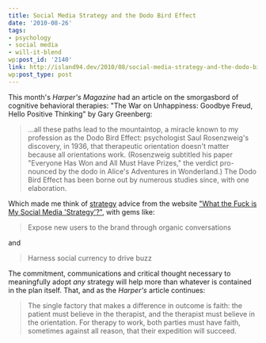 ```yaml
---
title: Social Media Strategy and the Dodo Bird Effect
date: '2010-08-26'
tags:
- psychology
- social media
- will-it-blend
wp:post_id: '2140'
link: http://island94.dev/2010/08/social-media-strategy-and-the-dodo-bird-effect/
wp:post_type: post
---
```


This month's <em>Harper's Magazine</em> had an article on the smorgasbord of cognitive behavioral therapies: "The War on Unhappiness: Goodbye Freud, Hello Positive Thinking" by Gary Greenberg:
<blockquote>...all these paths lead to the mountaintop, a miracle known to my profession as the Dodo Bird Effect: psychologist Saul Rosenzweig's discovery, in 1936, that therapeutic orientation doesn't matter because all orientations work. (Rosenzweig subtitled his paper "Everyone Has Won and All Must Have Prizes," the verdict pro- nounced by the dodo in Alice's Adventures in Wonderland.)  The Dodo Bird Effect has been borne out by numerous studies since, with one elaboration.</blockquote>
Which made me think of <a href="http://www.comnetwork.org/resources/jargon_s.html#Strategy">strategy</a> advice from the website <a href="http://whatthefuckismysocialmediastrategy.com/">"What the Fuck is My Social Media 'Strategy'?"</a>, with gems like:
<blockquote>Expose new users to the brand through organic conversations</blockquote>
and
<blockquote>Harness social currency to drive buzz</blockquote>
The commitment, communications and critical thought necessary to meaningfully adopt <em>any</em> strategy will help more than whatever is contained in the plan itself. That, and as the <em>Harper's</em> article continues:
<blockquote>The single factory that makes a difference in outcome is faith: the patient must believe in the therapist, and the therapist must believe in the orientation. For therapy to work, both parties must have faith, sometimes against all reason, that their expedition will succeed.</blockquote>
